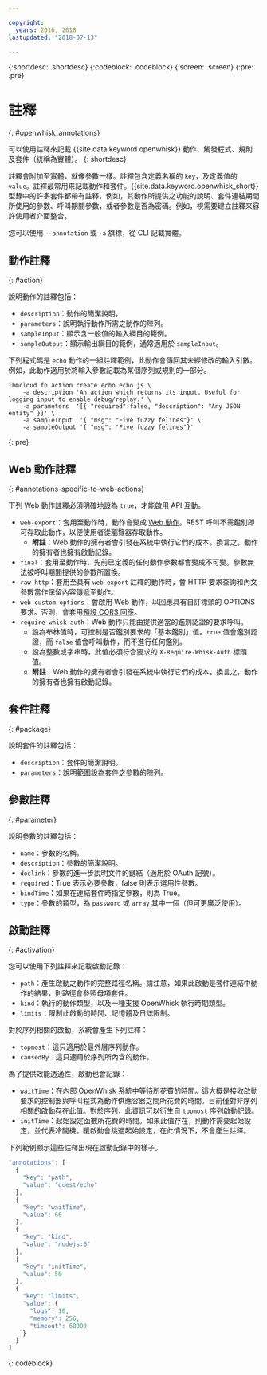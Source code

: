 ```yaml
---

copyright:
  years: 2016, 2018
lastupdated: "2018-07-13"

---
```


{:shortdesc: .shortdesc}
{:codeblock: .codeblock}
{:screen: .screen}
{:pre: .pre}

# 註釋
{: #openwhisk_annotations}

可以使用註釋來記載 {{site.data.keyword.openwhisk}} 動作、觸發程式、規則及套件（統稱為實體）。
{: shortdesc}

註釋會附加至實體，就像參數一樣。註釋包含定義名稱的 `key`，及定義值的 `value`。註釋最常用來記載動作和套件。{{site.data.keyword.openwhisk_short}} 型錄中的許多套件都帶有註釋，例如，其動作所提供之功能的說明、套件連結期間所使用的參數、呼叫期間參數，或者參數是否為密碼。例如，視需要建立註釋來容許使用者介面整合。

您可以使用 `--annotation` 或 `-a` 旗標，從 CLI 記載實體。

## 動作註釋
{: #action}

說明動作的註釋包括：

- `description`：動作的簡潔說明。
- `parameters`：說明執行動作所需之動作的陣列。
- `sampleInput`：顯示含一般值的輸入綱目的範例。
- `sampleOutput`：顯示輸出綱目的範例，通常適用於 `sampleInput`。

下列程式碼是 `echo` 動作的一組註釋範例，此動作會傳回其未經修改的輸入引數。例如，此動作適用於將輸入參數記載為某個序列或規則的一部分。
```
ibmcloud fn action create echo echo.js \
    -a description 'An action which returns its input. Useful for logging input to enable debug/replay.' \
    -a parameters  '[{ "required":false, "description": "Any JSON entity" }]' \
    -a sampleInput  '{ "msg": "Five fuzzy felines"}' \
    -a sampleOutput '{ "msg": "Five fuzzy felines"}'
```
{: pre}

## Web 動作註釋
{: #annotations-specific-to-web-actions}

下列 Web 動作註釋必須明確地設為 `true`，才能啟用 API 互動。

- `web-export`：套用至動作時，動作會變成 [Web 動作](openwhisk_webactions.html)。REST 呼叫不需鑑別即可存取此動作，以便使用者從瀏覽器存取動作。
    * **附註**：Web 動作的擁有者會引發在系統中執行它們的成本。換言之，動作的擁有者也擁有啟動記錄。
- `final`：套用至動作時，先前已定義的任何動作參數都會變成不可變。參數無法被呼叫期間提供的參數所置換。
- `raw-http`：套用至具有 `web-export` 註釋的動作時，會 HTTP 要求查詢和內文參數當作保留內容傳遞至動作。
- `web-custom-options`：會啟用 Web 動作，以回應具有自訂標頭的 OPTIONS 要求。否則，會套用[預設 CORS 回應](openwhisk_webactions.html#options-requests)。
- `require-whisk-auth`：Web 動作只能由提供適當的鑑別認證的要求呼叫。
    * 設為布林值時，可控制是否鑑別要求的「基本鑑別」值。`true` 值會鑑別認證，而 `false` 值會呼叫動作，而不進行任何鑑別。
    * 設為整數或字串時，此值必須符合要求的 `X-Require-Whisk-Auth` 標頭值。
    * **附註**：Web 動作的擁有者會引發在系統中執行它們的成本。換言之，動作的擁有者也擁有啟動記錄。

## 套件註釋
{: #package}

說明套件的註釋包括：

- `description`：套件的簡潔說明。
- `parameters`：說明範圍設為套件之參數的陣列。

## 參數註釋
{: #parameter}

說明參數的註釋包括：

- `name`：參數的名稱。
- `description`：參數的簡潔說明。
- `doclink`：參數的進一步說明文件的鏈結（適用於 OAuth 記號）。
- `required`：True 表示必要參數，false 則表示選用性參數。
- `bindTime`：如果在連結套件時指定參數，則為 True。
- `type`：參數的類型，為 `password` 或 `array` 其中一個（但可更廣泛使用）。

## 啟動註釋
{: #activation}

您可以使用下列註釋來記載啟動記錄：

- `path`：產生啟動之動作的完整路徑名稱。請注意，如果此啟動是套件連結中動作的結果，則路徑會參照母項套件。
- `kind`：執行的動作類型，以及一種支援 OpenWhisk 執行時期類型。
- `limits`：限制此啟動的時間、記憶體及日誌限制。

對於序列相關的啟動，系統會產生下列註釋：

- `topmost`：這只適用於最外層序列動作。
- `causedBy`：這只適用於序列所內含的動作。

為了提供效能透通性，啟動也會記錄：

- `waitTime`：在內部 OpenWhisk 系統中等待所花費的時間。這大概是接收啟動要求的控制器與呼叫程式為動作供應容器之間所花費的時間。目前僅對非序列相關的啟動存在此值。對於序列，此資訊可以衍生自 `topmost` 序列啟動記錄。
- `initTime`：起始設定函數所花費的時間。如果此值存在，則動作需要起始設定，並代表冷開機。暖啟動會跳過起始設定，在此情況下，不會產生註釋。

下列範例顯示這些註釋出現在啟動記錄中的樣子。

```javascript
"annotations": [
  {
    "key": "path",
    "value": "guest/echo"
  },
  {
    "key": "waitTime",
    "value": 66
  },
  {
    "key": "kind",
    "value": "nodejs:6"
  },
  {
    "key": "initTime",
    "value": 50
  },
  {
    "key": "limits",
    "value": {
      "logs": 10,
      "memory": 256,
      "timeout": 60000
    }
  }
]
```
{: codeblock}
